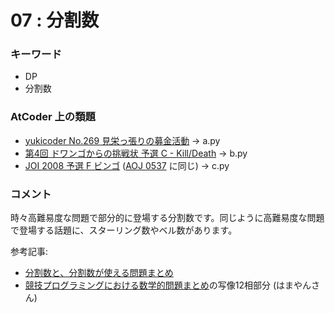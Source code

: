 # 07 : 分割数

### キーワード

- DP
- 分割数

### AtCoder 上の類題

- [yukicoder No.269 見栄っ張りの募金活動](https://yukicoder.me/problems/no/269) -> a.py
- [第4回 ドワンゴからの挑戦状 予選 C - Kill/Death](https://atcoder.jp/contests/dwacon2018-prelims/tasks/dwacon2018_prelims_c) -> b.py
- [JOI 2008 予選 F ビンゴ](https://atcoder.jp/contests/joi2009yo/tasks/joi2009yo_f) ([AOJ 0537](http://judge.u-aizu.ac.jp/onlinejudge/description.jsp?id=0537) に同じ) -> c.py

### コメント

時々高難易度な問題で部分的に登場する分割数です。同じように高難易度な問題で登場する話題に、スターリング数やベル数があります。

参考記事:

- [分割数と、分割数が使える問題まとめ](http://drken1215.hatenablog.com/entry/2018/01/16/222843)
- [競技プログラミングにおける数学的問題まとめ](http://hamayanhamayan.hatenablog.jp/entry/2017/10/14/125941)の写像12相部分 (はまやんさん)